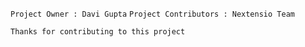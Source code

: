 `Project Owner : Davi Gupta`
`Project Contributors : Nextensio Team`

`Thanks for contributing to this project`